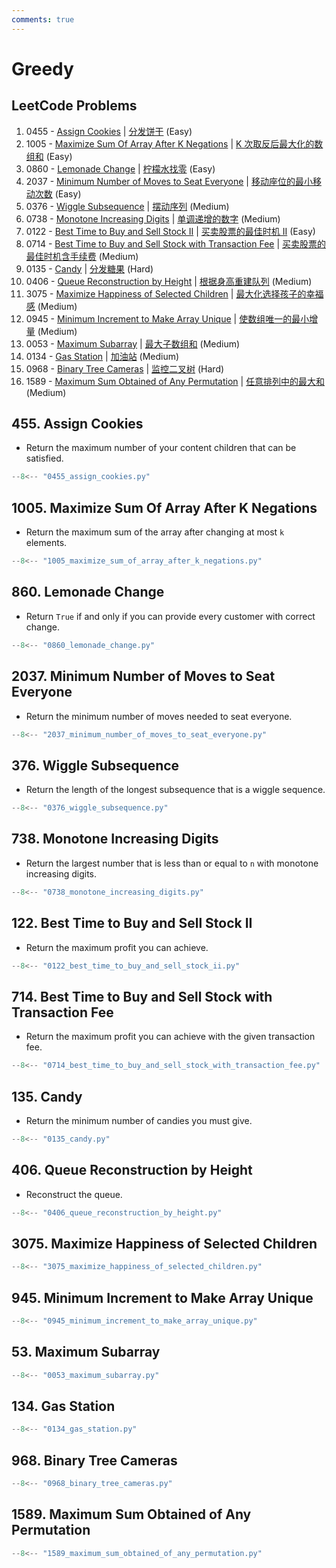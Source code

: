 ```yaml
---
comments: true
---
```


# Greedy

## LeetCode Problems

1. 0455 - [Assign Cookies](https://leetcode.com/problems/assign-cookies/) | [分发饼干](https://leetcode.cn/problems/assign-cookies/) (Easy)
2. 1005 - [Maximize Sum Of Array After K Negations](https://leetcode.com/problems/maximize-sum-of-array-after-k-negations/) | [K 次取反后最大化的数组和](https://leetcode.cn/problems/maximize-sum-of-array-after-k-negations/) (Easy)
3. 0860 - [Lemonade Change](https://leetcode.com/problems/lemonade-change/) | [柠檬水找零](https://leetcode.cn/problems/lemonade-change/) (Easy)
4. 2037 - [Minimum Number of Moves to Seat Everyone](https://leetcode.com/problems/minimum-number-of-moves-to-seat-everyone/) | [移动座位的最小移动次数](https://leetcode.cn/problems/minimum-number-of-moves-to-seat-everyone/) (Easy)
5. 0376 - [Wiggle Subsequence](https://leetcode.com/problems/wiggle-subsequence/) | [摆动序列](https://leetcode.cn/problems/wiggle-subsequence/) (Medium)
6. 0738 - [Monotone Increasing Digits](https://leetcode.com/problems/monotone-increasing-digits/) | [单调递增的数字](https://leetcode.cn/problems/monotone-increasing-digits/) (Medium)
7. 0122 - [Best Time to Buy and Sell Stock II](https://leetcode.com/problems/best-time-to-buy-and-sell-stock-ii/) | [买卖股票的最佳时机 II](https://leetcode.cn/problems/best-time-to-buy-and-sell-stock-ii/) (Easy)
8. 0714 - [Best Time to Buy and Sell Stock with Transaction Fee](https://leetcode.com/problems/best-time-to-buy-and-sell-stock-with-transaction-fee/) | [买卖股票的最佳时机含手续费](https://leetcode.cn/problems/best-time-to-buy-and-sell-stock-with-transaction-fee/) (Medium)
9. 0135 - [Candy](https://leetcode.com/problems/candy/) | [分发糖果](https://leetcode.cn/problems/candy/) (Hard)
10. 0406 - [Queue Reconstruction by Height](https://leetcode.com/problems/queue-reconstruction-by-height/) | [根据身高重建队列](https://leetcode.cn/problems/queue-reconstruction-by-height/) (Medium)
11. 3075 - [Maximize Happiness of Selected Children](https://leetcode.com/problems/maximize-happiness-of-selected-children/) | [最大化选择孩子的幸福感](https://leetcode.cn/problems/maximize-happiness-of-selected-children/) (Medium)
12. 0945 - [Minimum Increment to Make Array Unique](https://leetcode.com/problems/minimum-increment-to-make-array-unique/) | [使数组唯一的最小增量](https://leetcode.cn/problems/minimum-increment-to-make-array-unique/) (Medium)
13. 0053 - [Maximum Subarray](https://leetcode.com/problems/maximum-subarray/) | [最大子数组和](https://leetcode.cn/problems/maximum-subarray/) (Medium)
14. 0134 - [Gas Station](https://leetcode.com/problems/gas-station/) | [加油站](https://leetcode.cn/problems/gas-station/) (Medium)
15. 0968 - [Binary Tree Cameras](https://leetcode.com/problems/binary-tree-cameras/) | [监控二叉树](https://leetcode.cn/problems/binary-tree-cameras/) (Hard)
16. 1589 - [Maximum Sum Obtained of Any Permutation](https://leetcode.com/problems/maximum-sum-obtained-of-any-permutation/) | [任意排列中的最大和](https://leetcode.cn/problems/maximum-sum-obtained-of-any-permutation/) (Medium)

## 455. Assign Cookies

-   Return the maximum number of your content children that can be satisfied.

```python
--8<-- "0455_assign_cookies.py"
```

## 1005. Maximize Sum Of Array After K Negations

-   Return the maximum sum of the array after changing at most `k` elements.

```python
--8<-- "1005_maximize_sum_of_array_after_k_negations.py"
```

## 860. Lemonade Change

-   Return `True` if and only if you can provide every customer with correct change.

```python
--8<-- "0860_lemonade_change.py"
```

## 2037. Minimum Number of Moves to Seat Everyone

-   Return the minimum number of moves needed to seat everyone.

```python
--8<-- "2037_minimum_number_of_moves_to_seat_everyone.py"
```

## 376. Wiggle Subsequence

-   Return the length of the longest subsequence that is a wiggle sequence.

```python
--8<-- "0376_wiggle_subsequence.py"
```

## 738. Monotone Increasing Digits

-   Return the largest number that is less than or equal to `n` with monotone increasing digits.

```python
--8<-- "0738_monotone_increasing_digits.py"
```

## 122. Best Time to Buy and Sell Stock II

-   Return the maximum profit you can achieve.

```python
--8<-- "0122_best_time_to_buy_and_sell_stock_ii.py"
```

## 714. Best Time to Buy and Sell Stock with Transaction Fee

-   Return the maximum profit you can achieve with the given transaction fee.

```python
--8<-- "0714_best_time_to_buy_and_sell_stock_with_transaction_fee.py"
```

## 135. Candy

-   Return the minimum number of candies you must give.

```python
--8<-- "0135_candy.py"
```

## 406. Queue Reconstruction by Height

-   Reconstruct the queue.

```python
--8<-- "0406_queue_reconstruction_by_height.py"
```

## 3075. Maximize Happiness of Selected Children

```python
--8<-- "3075_maximize_happiness_of_selected_children.py"
```

## 945. Minimum Increment to Make Array Unique

```python
--8<-- "0945_minimum_increment_to_make_array_unique.py"
```

## 53. Maximum Subarray

```python
--8<-- "0053_maximum_subarray.py"
```

## 134. Gas Station

```python
--8<-- "0134_gas_station.py"
```

## 968. Binary Tree Cameras

```python
--8<-- "0968_binary_tree_cameras.py"
```

## 1589. Maximum Sum Obtained of Any Permutation

```python
--8<-- "1589_maximum_sum_obtained_of_any_permutation.py"
```
